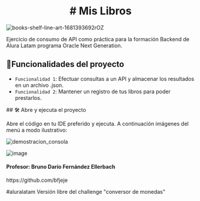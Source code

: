 <h1 align="center"> # Mis Libros </h1>

![books-shelf-line-art-1681393692rOZ](https://github.com/tromenArarat/cargaBiblio/assets/3432106/8b80d573-ab3e-4e2d-9557-cd852c3e6555)



Ejercicio de consumo de API como práctica para la formación Backend de Alura Latam programa Oracle Next Generation.

## :hammer:Funcionalidades del proyecto

- `Funcionalidad 1`: Efectuar consultas a un API y almacenar los resultados en un archivo .json.
- `Funcionalidad 2`: Mantener un registro de tus libros para poder prestarlos.

\## 🛠️ Abre y ejecuta el proyecto

Abre el código en tu IDE preferido y ejecuta.
A continuación imágenes del menú a modo ilustrativo:

![demostracion_consola](https://github.com/tromenArarat/cargaBiblio/assets/3432106/097573a9-1cc9-4100-9c19-c20f1f6a9c39)

![image](https://github.com/tromenArarat/cargaBiblio/assets/3432106/3fa82b6c-beb1-4ae6-9581-ba0324d3f54b)

<h4>Profesor: Bruno Darío Fernández Ellerbach</h4>
https://github.com/bfjeje

#aluralatam Versión libre del challenge "conversor de monedas"
